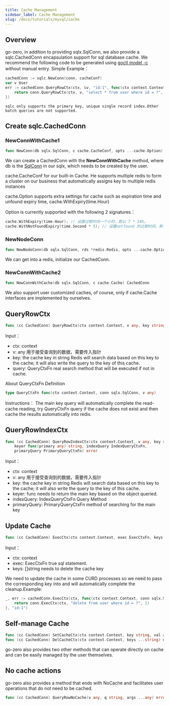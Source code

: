 ```yaml
---
title: Cache Management
sidebar_label: Cache Management
slug: /docs/tutorials/mysql/cache
---
```


## Overview

go-zero, in addition to providing sqlx.SqlConn, we also provide a sqlc.CachedConn encapsulation support for sql database cache. We recommend the following code to be generated using [goctl model -c](/docs/tutorials/mysql/connection) without manual entry. Simple Example：

```go
cachedConn := sqlc.NewConn(conn, cacheConf)
var v User
err := cachedConn.QueryRowCtx(ctx, &v, "id:1", func(ctx context.Context, conn sqlx.SqlConn, v any) error {
    return conn.QueryRowCtx(ctx, v, "select * from user where id = ?", 1)
})
```

```note
sqlc only supports the primary key, unique single record index.Other batch queries are not supported.
```

## Create sqlc.CachedConn

### NewConnWithCache1

```go
func NewConn(db sqlx.SqlConn, c cache.CacheConf, opts ...cache.Option) CachedConn
```

We can create a CachedConn with the **NewConnWithCache** method, where db is the [SqlConn](/docs/tutorials/mysql/connection) in our sqlx, which needs to be created by the user.

cache.CacheConf for our built-in Cache. He supports multiple redis to form a cluster on our business that automatically assigns key to multiple redis instances

cache.Option supports extra settings for cache such as expiration time and unfound expiry time, cache.WithExpiry(time.Hour)

Option is currently supported with the following 2 signatures：

```go
cache.WithExpiry(time.Hour); // 设置过期时间一个小时，默认 7 * 24h。
cache.WithNotFoundExpiry(time.Second * 5); // 设置notfound 的过期时间，默认是 1 分钟。
```

### NewNodeConn

```go
func NewNodeConn(db sqlx.SqlConn, rds *redis.Redis, opts ...cache.Option) CachedConn
```

We can get into a redis, initialize our CachedConn.

### NewConnWithCache2

```go
func NewConnWithCache(db sqlx.SqlConn, c cache.Cache) CachedConn
```

We also support user customized caches, of course, only if cache.Cache interfaces are implemented by ourselves.

## QueryRowCtx

```go
func (cc CachedConn) QueryRowCtx(ctx context.Context, v any, key string, query QueryCtxFn)
```

Input：

- ctx: context
- v: any 用于接受查询到的数据，需要传入指针
- key: the cache key in string Redis will search data based on this key to the cache; it will also write the query to the key of this cache.
- query: QueryCtxFn real search method that will be executed if not in cache.

About QueryCtxFn Definition

```go
type QueryCtxFn func(ctx context.Context, conn sqlx.SqlConn, v any) 
```

Instructions： The main key query will automatically complete the read-cache reading, try QueryCtxFn query if the cache does not exist and then cache the results automatically into redis.

## QueryRowIndexCtx

```go
func (cc CachedConn) QueryRowIndexCtx(ctx context.Context, v any, key string,
    keyer func(primary any) string, indexQuery IndexQueryCtxFn,
    primaryQuery PrimaryQueryCtxFn) error
```

Input：

- ctx: context
- v: any 用于接受查询到的数据，需要传入指针
- key: the cache key in string Redis will search data based on this key to the cache; it will also write the query to the key of this cache.
- keyer: func needs to return the main key based on the object queried.
- indexQuery: IndexQueryCtxFn Query Method
- primaryQuery: PrimaryQueryCtxFn method of searching for the main key

## Update Cache

```go
func (cc CachedConn) ExecCtx(ctx context.Context, exec ExecCtxFn, keys ...string)
```

Input：

- ctx: context
- exec: ExecCtxFn true sql statement.
- keys: []string needs to delete the cache key

We need to update the cache in some CURD processes so we need to pass the corresponding key into and will automatically complete the cleanup.Example:

```go
_, err := cachedConn.ExecCtx(ctx, func(ctx context.Context, conn sqlx.SqlConn) (sql.Result, error) {
    return conn.ExecCtx(ctx, "delete from user where id = ?", 1)
}, "id:1")
```

## Self-manage Cache

```go
func (cc CachedConn) SetCacheCtx(ctx context.Context, key string, val any) error
func (cc CachedConn) DelCacheCtx(ctx context.Context, keys ...string) error

```

go-zero also provides two other methods that can operate directly on cache and can be easily managed by the user themselves.

## No cache actions

go-zero also provides a method that ends with NoCache and facilitates user operations that do not need to be cached.

```go
func (cc CachedConn) QueryRowNoCache(v any, q string, args ...any) error
```
